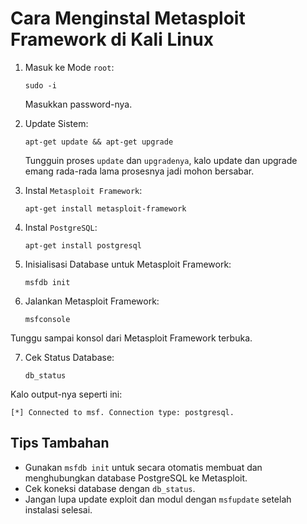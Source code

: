 # Cara Menginstal Metasploit Framework di Kali Linux

1. Masuk ke Mode `root`:

   ```
   sudo -i
   ```

   Masukkan password-nya.

2. Update Sistem:

   ```
   apt-get update && apt-get upgrade
   ```

   Tungguin proses `update` dan `upgradenya`, kalo update dan upgrade emang rada-rada lama prosesnya jadi mohon bersabar.
   
4. Instal `Metasploit Framework`:

   ```
   apt-get install metasploit-framework
   ```

5. Instal `PostgreSQL`:

   ```
   apt-get install postgresql
   ```

6. Inisialisasi Database untuk Metasploit Framework: 

   ```
   msfdb init
   ```

7. Jalankan Metasploit Framework:

   ```
   msfconsole
   ```

Tunggu sampai konsol dari Metasploit Framework terbuka.

7. Cek Status Database:

   ```
   db_status
   ```

Kalo output-nya seperti ini:

```
[*] Connected to msf. Connection type: postgresql.
```

## Tips Tambahan

- Gunakan `msfdb init` untuk secara otomatis membuat dan menghubungkan database PostgreSQL ke Metasploit.
- Cek koneksi database dengan `db_status`.
- Jangan lupa update exploit dan modul dengan `msfupdate` setelah instalasi selesai.
